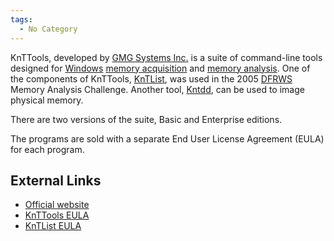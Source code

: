 ```yaml
---
tags:
  - No Category
---
```

KnTTools, developed by [GMG Systems Inc.](gmg_systems_inc..md)
is a suite of command-line tools designed for
[Windows](windows.md) [memory
acquisition](tools:memory_imaging.md) and [memory
analysis](windows_memory_analysis.md). One of the components of
KnTTools, [KnTList](kntlist.md), was used in the 2005
[DFRWS](digital_forensic_research_workshop.md) Memory Analysis
Challenge. Another tool, [Kntdd](kntdd.md), can be used to image
physical memory.

There are two versions of the suite, Basic and Enterprise editions.

The programs are sold with a separate End User License Agreement (EULA)
for each program.

## External Links

- [Official website](http://www.gmgsystemsinc.com/knttools/)
- [KnTTools
  EULA](http://www.gmgsystemsinc.com/knttools/KnTTools_NI_END_USER_LICENSE_AGREEMENT.txt)
- [KnTList
  EULA](http://www.gmgsystemsinc.com/knttools/KnTList_NI_END_USER_LICENSE_AGREEMENT.txt)